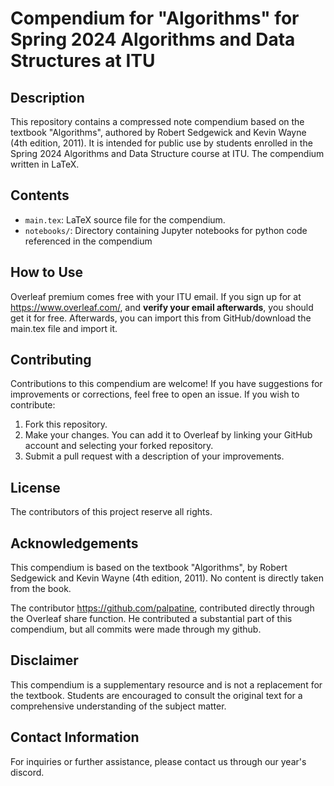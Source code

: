 # Compendium for "Algorithms" for Spring 2024 Algorithms and Data Structures at ITU

## Description

This repository contains a compressed note compendium based on the textbook "Algorithms", authored by Robert Sedgewick and Kevin Wayne (4th edition, 2011). It is intended for public use by students enrolled in the Spring 2024 Algorithms and Data Structure course at ITU. The compendium written in LaTeX.

## Contents

- `main.tex`: LaTeX source file for the compendium.
- `notebooks/`: Directory containing Jupyter notebooks for python code referenced in the compendium

## How to Use

Overleaf premium comes free with your ITU email. If you sign up for at https://www.overleaf.com/, and **verify your email afterwards**, you should get it for free. Afterwards, you can import this from GitHub/download the main.tex file and import it.

## Contributing

Contributions to this compendium are welcome! If you have suggestions for improvements or corrections, feel free to open an issue. If you wish to contribute:

1. Fork this repository.
2. Make your changes. You can add it to Overleaf by linking your GitHub account and selecting your forked repository.
3. Submit a pull request with a description of your improvements.

## License

The contributors of this project reserve all rights.

## Acknowledgements

This compendium is based on the textbook "Algorithms", by Robert Sedgewick and Kevin Wayne (4th edition, 2011). No content is directly taken from the book.

The contributor https://github.com/palpatine, contributed directly through the Overleaf share function. He contributed a substantial part of this compendium, but all commits were made through my github.

## Disclaimer

This compendium is a supplementary resource and is not a replacement for the textbook. Students are encouraged to consult the original text for a comprehensive understanding of the subject matter.

## Contact Information

For inquiries or further assistance, please contact us through our year's discord.
